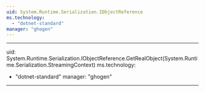 ```yaml
---
uid: System.Runtime.Serialization.IObjectReference
ms.technology: 
  - "dotnet-standard"
manager: "ghogen"
---
```


---
uid: System.Runtime.Serialization.IObjectReference.GetRealObject(System.Runtime.Serialization.StreamingContext)
ms.technology: 
  - "dotnet-standard"
manager: "ghogen"
---
